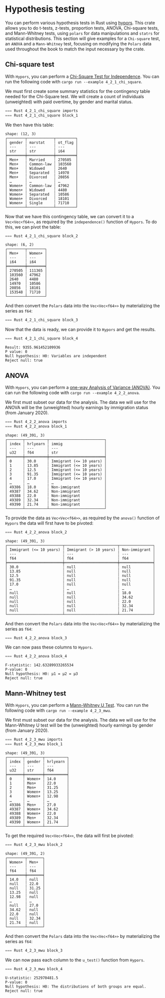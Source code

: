 # Hypothesis testing

You can perform various hypothesis tests in Rust using [hypors](https://docs.rs/hypors/latest/hypors/). This crate allows you to do t-tests, z-tests, proportion tests, ANOVA, Chi-square tests, and Mann-Whitney tests, using `polars` for data manipulations and `statrs` for statistical distributions. This section will give examples for a `Chi-square` test, an `ANOVA` and a `Mann-Whitney` test, focusing on modifying the `Polars` data used throughout the book to match the input necessary by the crate.

## Chi-square test

With `Hypors`, you can perform a [Chi-Square Test for Independence](https://docs.rs/hypors/latest/hypors/chi_square/categorical/fn.independence.html). You can run the following code with `cargo run --example 4_2_1_chi_square`.

We must first create some summary statistics for the contingency table needed for the Chi-Square test. We will create a count of individuals (unweighted) with paid overtime, by gender and marital status.

```rust
=== Rust 4_2_1_chi_square imports
=== Rust 4_2_1_chi_square block_1
```

We then have this table:

```
shape: (12, 3)
┌────────┬────────────┬─────────┐
│ gender ┆ marstat    ┆ ot_flag │
│ ---    ┆ ---        ┆ ---     │
│ str    ┆ str        ┆ i64     │
╞════════╪════════════╪═════════╡
│ Men+   ┆ Married    ┆ 270505  │
│ Men+   ┆ Common-law ┆ 103560  │
│ Men+   ┆ Widowed    ┆ 2640    │
│ Men+   ┆ Separated  ┆ 14970   │
│ Men+   ┆ Divorced   ┆ 20856   │
│ …      ┆ …          ┆ …       │
│ Women+ ┆ Common-law ┆ 47962   │
│ Women+ ┆ Widowed    ┆ 4480    │
│ Women+ ┆ Separated  ┆ 10586   │
│ Women+ ┆ Divorced   ┆ 18101   │
│ Women+ ┆ Single     ┆ 71710   │
└────────┴────────────┴─────────┘
```

Now that we have this contingency table, we can convert it to a `Vec<Vec<f64>>`, as required by the `independence()` function of `Hypors`. To do this, we can pivot the table:

```rust
=== Rust 4_2_1_chi_square block_2
```

```
shape: (6, 2)
┌────────┬────────┐
│ Men+   ┆ Women+ │
│ ---    ┆ ---    │
│ i64    ┆ i64    │
╞════════╪════════╡
│ 270505 ┆ 111365 │
│ 103560 ┆ 47962  │
│ 2640   ┆ 4480   │
│ 14970  ┆ 10586  │
│ 20856  ┆ 18101  │
│ 153548 ┆ 71710  │
└────────┴────────┘
```

And then convert the `Polars` data into the `Vec<Vec<f64>>` by materializing the series as `f64`:

```rust
=== Rust 4_2_1_chi_square block_3
```

Now that the data is ready, we can provide it to `Hypors` and get the results.

```rust
=== Rust 4_2_1_chi_square block_4
```

```
Result: 9355.961452109936
P value: 0
Null hypothesis: H0: Variables are independent
Reject null: true
```

## ANOVA 

With `Hypors`, you can perform a [one-way Analysis of Variance (ANOVA)](https://docs.rs/hypors/latest/hypors/anova/index.html). You can run the following code with `cargo run --example 4_2_2_anova`.

We first must subset our data for the analysis. The data we will use for the ANOVA will be the (unweighted) hourly earnings by immigration status (from January 2020).

```rust
=== Rust 4_2_2_anova imports
=== Rust 4_2_2_anova block_1
```

```
shape: (49_391, 3)
┌───────┬──────────┬─────────────────────────┐
│ index ┆ hrlyearn ┆ immig                   │
│ ---   ┆ ---      ┆ ---                     │
│ u32   ┆ f64      ┆ str                     │
╞═══════╪══════════╪═════════════════════════╡
│ 0     ┆ 30.0     ┆ Immigrant (<= 10 years) │
│ 1     ┆ 13.85    ┆ Immigrant (<= 10 years) │
│ 2     ┆ 12.5     ┆ Immigrant (<= 10 years) │
│ 3     ┆ 91.35    ┆ Immigrant (<= 10 years) │
│ 4     ┆ 17.0     ┆ Immigrant (<= 10 years) │
│ …     ┆ …        ┆ …                       │
│ 49386 ┆ 18.0     ┆ Non-immigrant           │
│ 49387 ┆ 34.62    ┆ Non-immigrant           │
│ 49388 ┆ 22.0     ┆ Non-immigrant           │
│ 49389 ┆ 32.34    ┆ Non-immigrant           │
│ 49390 ┆ 21.74    ┆ Non-immigrant           │
└───────┴──────────┴─────────────────────────┘
```

To provide the data as `Vec<Vec<f64>>`, as required by the `anova()` function of `Hypors` the data will first have to be pivoted:

```rust
=== Rust 4_2_2_anova block_2
```

```
shape: (49_391, 3)
┌─────────────────────────┬────────────────────────┬───────────────┐
│ Immigrant (<= 10 years) ┆ Immigrant (> 10 years) ┆ Non-immigrant │
│ ---                     ┆ ---                    ┆ ---           │
│ f64                     ┆ f64                    ┆ f64           │
╞═════════════════════════╪════════════════════════╪═══════════════╡
│ 30.0                    ┆ null                   ┆ null          │
│ 13.85                   ┆ null                   ┆ null          │
│ 12.5                    ┆ null                   ┆ null          │
│ 91.35                   ┆ null                   ┆ null          │
│ 17.0                    ┆ null                   ┆ null          │
│ …                       ┆ …                      ┆ …             │
│ null                    ┆ null                   ┆ 18.0          │
│ null                    ┆ null                   ┆ 34.62         │
│ null                    ┆ null                   ┆ 22.0          │
│ null                    ┆ null                   ┆ 32.34         │
│ null                    ┆ null                   ┆ 21.74         │
└─────────────────────────┴────────────────────────┴───────────────┘
```
And then convert the `Polars` data into the `Vec<Vec<f64>>` by materializing the series as `f64`:

```rust
=== Rust 4_2_2_anova block_3
```

We can now pass these columns to `Hypors`.

```rust
=== Rust 4_2_2_anova block_4
```

```
F-statistic: 142.63289933265534
P-value: 0
Null hypothesis: H0: µ1 = µ2 = µ3
Reject null: true
```

## Mann-Whitney test

With `Hypors`, you can perform a [Mann-Whitney U Test](https://docs.rs/hypors/latest/hypors/mann_whitney/u/fn.u_test.html). You can run the following code with `cargo run --example 4_2_3_mwu`.

We first must subset our data for the analysis. The data we will use for the Mann-Whitney U test will be the (unweighted) hourly earnings by gender (from January 2020).

```rust
=== Rust 4_2_3_mwu imports
=== Rust 4_2_3_mwu block_1
```

```
shape: (49_391, 3)
┌───────┬────────┬──────────┐
│ index ┆ gender ┆ hrlyearn │
│ ---   ┆ ---    ┆ ---      │
│ u32   ┆ str    ┆ f64      │
╞═══════╪════════╪══════════╡
│ 0     ┆ Women+ ┆ 14.0     │
│ 1     ┆ Men+   ┆ 22.0     │
│ 2     ┆ Men+   ┆ 31.25    │
│ 3     ┆ Women+ ┆ 13.25    │
│ 4     ┆ Women+ ┆ 12.98    │
│ …     ┆ …      ┆ …        │
│ 49386 ┆ Men+   ┆ 27.0     │
│ 49387 ┆ Women+ ┆ 34.62    │
│ 49388 ┆ Women+ ┆ 22.0     │
│ 49389 ┆ Men+   ┆ 32.34    │
│ 49390 ┆ Women+ ┆ 21.74    │
└───────┴────────┴──────────┘
```

To get the required `Vec<Vec<f64>>`, the data will first be pivoted:

```rust
=== Rust 4_2_3_mwu block_2
```

```
shape: (49_391, 2)
┌────────┬───────┐
│ Women+ ┆ Men+  │
│ ---    ┆ ---   │
│ f64    ┆ f64   │
╞════════╪═══════╡
│ 14.0   ┆ null  │
│ null   ┆ 22.0  │
│ null   ┆ 31.25 │
│ 13.25  ┆ null  │
│ 12.98  ┆ null  │
│ …      ┆ …     │
│ null   ┆ 27.0  │
│ 34.62  ┆ null  │
│ 22.0   ┆ null  │
│ null   ┆ 32.34 │
│ 21.74  ┆ null  │
└────────┴───────┘
```

And then convert the `Polars` data into the `Vec<Vec<f64>>` by materializing the series as `f64`:

```rust
=== Rust 4_2_3_mwu block_3
```

We can now pass each column to the `u_test()` function from `Hypors`. 

```rust
=== Rust 4_2_3_mwu block_4
```

```
U-statistic: 252970481.5
P-value: 0
Null hypothesis: H0: The distributions of both groups are equal.
Reject null: true
```